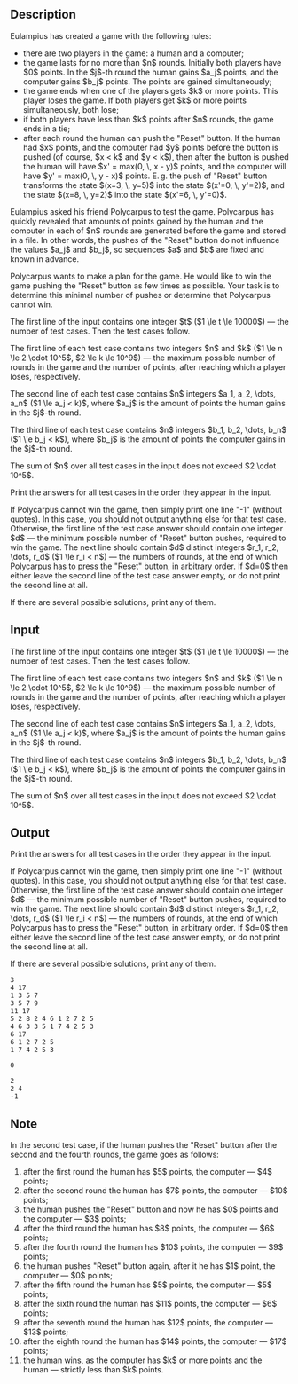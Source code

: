 ## Description

<div><p>Eulampius has created a game with the following rules:</p><ul><li> there are two players in the game: a human and a computer; </li><li> the game lasts for no more than $n$ rounds. Initially both players have $0$ points. In the $j$-th round the human gains $a_j$ points, and the computer gains $b_j$ points. The points are gained simultaneously;</li><li> the game ends when one of the players gets $k$ or more points. This player loses the game. If both players get $k$ or more points simultaneously, both lose;</li><li> if both players have less than $k$ points after $n$ rounds, the game ends in a tie;</li><li> after each round the human can push the "Reset" button. If the human had $x$ points, and the computer had $y$ points before the button is pushed (of course, $x &lt; k$ and $y &lt; k$), then after the button is pushed the human will have $x' = max(0, \, x - y)$ points, and the computer will have $y' = max(0, \, y - x)$ points. E. g. the push of "Reset" button transforms the state $(x=3, \, y=5)$ into the state $(x'=0, \, y'=2)$, and the state $(x=8, \, y=2)$ into the state $(x'=6, \, y'=0)$.</li></ul><p>Eulampius asked his friend Polycarpus to test the game. Polycarpus has quickly revealed that amounts of points gained by the human and the computer in each of $n$ rounds are generated before the game and stored in a file. In other words, the pushes of the "Reset" button do not influence the values $a_j$ and $b_j$, so sequences $a$ and $b$ are fixed and known in advance.</p><p>Polycarpus wants to make a plan for the game. He would like to win the game pushing the "Reset" button as few times as possible. Your task is to determine this minimal number of pushes or determine that Polycarpus cannot win.</p></div><div class="input-specification"><p>The first line of the input contains one integer $t$ ($1 \le t \le 10000$)&nbsp;— the number of test cases. Then the test cases follow.</p><p>The first line of each test case contains two integers $n$ and $k$ ($1 \le n \le 2 \cdot 10^5$, $2 \le k \le 10^9$)&nbsp;— the maximum possible number of rounds in the game and the number of points, after reaching which a player loses, respectively.</p><p>The second line of each test case contains $n$ integers $a_1, a_2, \dots, a_n$ ($1 \le a_j &lt; k)$, where $a_j$ is the amount of points the human gains in the $j$-th round.</p><p>The third line of each test case contains $n$ integers $b_1, b_2, \dots, b_n$ ($1 \le b_j &lt; k$), where $b_j$ is the amount of points the computer gains in the $j$-th round.</p><p>The sum of $n$ over all test cases in the input does not exceed $2 \cdot 10^5$.</p></div><div class="output-specification"><p>Print the answers for all test cases in the order they appear in the input.</p><p>If Polycarpus cannot win the game, then simply print one line "<span class="tex-font-style-tt">-1</span>" (without quotes). In this case, you should not output anything else for that test case. Otherwise, the first line of the test case answer should contain one integer $d$&nbsp;— the minimum possible number of "Reset" button pushes, required to win the game. The next line should contain $d$ distinct integers $r_1, r_2, \dots, r_d$ ($1 \le r_i &lt; n$)&nbsp;— the numbers of rounds, at the end of which Polycarpus has to press the "Reset" button, in arbitrary order. If $d=0$ then either leave the second line of the test case answer empty, or do not print the second line at all.</p><p>If there are several possible solutions, print any of them.</p></div>

## Input

<p>The first line of the input contains one integer $t$ ($1 \le t \le 10000$)&nbsp;— the number of test cases. Then the test cases follow.</p><p>The first line of each test case contains two integers $n$ and $k$ ($1 \le n \le 2 \cdot 10^5$, $2 \le k \le 10^9$)&nbsp;— the maximum possible number of rounds in the game and the number of points, after reaching which a player loses, respectively.</p><p>The second line of each test case contains $n$ integers $a_1, a_2, \dots, a_n$ ($1 \le a_j &lt; k)$, where $a_j$ is the amount of points the human gains in the $j$-th round.</p><p>The third line of each test case contains $n$ integers $b_1, b_2, \dots, b_n$ ($1 \le b_j &lt; k$), where $b_j$ is the amount of points the computer gains in the $j$-th round.</p><p>The sum of $n$ over all test cases in the input does not exceed $2 \cdot 10^5$.</p>

## Output

<p>Print the answers for all test cases in the order they appear in the input.</p><p>If Polycarpus cannot win the game, then simply print one line "<span class="tex-font-style-tt">-1</span>" (without quotes). In this case, you should not output anything else for that test case. Otherwise, the first line of the test case answer should contain one integer $d$&nbsp;— the minimum possible number of "Reset" button pushes, required to win the game. The next line should contain $d$ distinct integers $r_1, r_2, \dots, r_d$ ($1 \le r_i &lt; n$)&nbsp;— the numbers of rounds, at the end of which Polycarpus has to press the "Reset" button, in arbitrary order. If $d=0$ then either leave the second line of the test case answer empty, or do not print the second line at all.</p><p>If there are several possible solutions, print any of them.</p>





```input1
3
4 17
1 3 5 7
3 5 7 9
11 17
5 2 8 2 4 6 1 2 7 2 5
4 6 3 3 5 1 7 4 2 5 3
6 17
6 1 2 7 2 5
1 7 4 2 5 3
```




```output1
0

2
2 4
-1
```



## Note

<p>In the second test case, if the human pushes the "Reset" button after the second and the fourth rounds, the game goes as follows:</p><ol> <li> after the first round the human has $5$ points, the computer&nbsp;— $4$ points; </li><li> after the second round the human has $7$ points, the computer&nbsp;— $10$ points; </li><li> the human pushes the "Reset" button and now he has $0$ points and the computer&nbsp;— $3$ points; </li><li> after the third round the human has $8$ points, the computer&nbsp;— $6$ points; </li><li> after the fourth round the human has $10$ points, the computer&nbsp;— $9$ points; </li><li> the human pushes "Reset" button again, after it he has $1$ point, the computer&nbsp;— $0$ points; </li><li> after the fifth round the human has $5$ points, the computer&nbsp;— $5$ points; </li><li> after the sixth round the human has $11$ points, the computer&nbsp;— $6$ points; </li><li> after the seventh round the human has $12$ points, the computer&nbsp;— $13$ points; </li><li> after the eighth round the human has $14$ points, the computer&nbsp;— $17$ points; </li><li> the human wins, as the computer has $k$ or more points and the human&nbsp;— strictly less than $k$ points. </li></ol>
